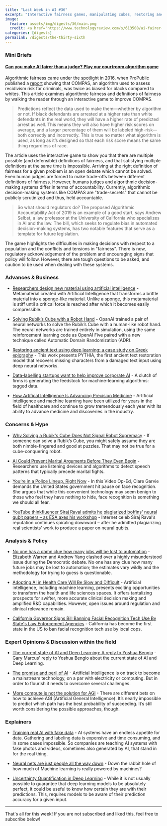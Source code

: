 ```yaml
---
title: "Last Week in AI #36"
excerpt: "Interactive fairness games, manipulating cubes, restoring ancient texts and more!"
image: 
  feature: assets/img/digests/36/main.png
  credit: <a href="https://www.technologyreview.com/s/613508/ai-fairer-than-judge-criminal-risk-assessment-algorithm/"> Selman Design / MIT Technology Review
categories: [digests]
permalink: /digests/the-thirty-sixth
---
```


### Mini Briefs

#### [Can you make AI fairer than a judge? Play our courtroom algorithm game](https://www.technologyreview.com/s/613508/ai-fairer-than-judge-criminal-risk-assessment-algorithm/) 

Algorithmic fairness came under the spotlight in 2016, when ProPublic published a [report](https://www.propublica.org/article/machine-bias-risk-assessments-in-criminal-sentencing) showing that COMPAS, an algorithm used to assess recidivism risk for criminals, was twice as biased for blacks compared to whites. This article examines algorithmic fairness and definitions of fairness by walking the reader through an interactive game to improve COMPAS.  

> Predictions reflect the data used to make them—whether by algorithm or not. If black defendants are arrested at a higher rate than white defendants in the real world, they will have a higher rate of predicted arrest as well. This means they will also have higher risk scores on average, and a larger percentage of them will be labeled high-risk—both correctly and incorrectly. This is true no matter what algorithm is used, as long as it’s designed so that each risk score means the same thing regardless of race.

The article uses the interactive game to show you that there are multiple possible (and defensible) definitions of fairness, and that satisfying multiple definitions at the same time is impossible. Arriving at the right definition of fairness for a given problem is an open debate which cannot be solved. Even human judges are forced to make trade-offs between different definitions of fairness. However, humans judges and algorithmic decision-making systems differ in terms of accountability. Currently, algorithmic decision-making systems like COMPAS are "trade-secrets" that cannot be publicly scrutinized and thus, held accountable.  

> So what should regulators do? The proposed Algorithmic Accountability Act of 2019 is an example of a good start, says Andrew Selbst, a law professor at the University of California who specializes in AI and the law. The bill, which seeks to regulate bias in automated decision-making systems, has two notable features that serve as a template for future legislation.  

The game highlights the difficulties in making decisions with respect to a population and the conflicts and tensions in "fairness". There is now, regulatory acknowledgement of the problem and encouraging signs that policy will follow. However, there are tough questions to be asked, and caution to be used when dealing with these systems.  

### Advances & Business

* [Researchers design new material using artificial intelligence](https://phys.org/news/2019-10-material-artificial-intelligence.html) - Metamaterial created with Artificial Intelligence that transforms a brittle material into a sponge-like material. Unlike a sponge, this metamaterial is stiff until a critical force is reached after which it becomes easily compressible.

* [Solving Rubik’s Cube with a Robot Hand](https://openai.com/blog/solving-rubiks-cube/) - OpanAI trained a pair of neural networks to solve the Rubik’s Cube with a human-like robot hand. The neural networks are trained entirely in simulation, using the same reinforcement learning code as OpenAI Five paired with a new technique called Automatic Domain Randomization (ADR).

* [Restoring ancient text using deep learning: a case study on Greek epigraphy](https://deepmind.com/research/publications/Restoring-ancient-text-using-deep-learning-a-case-study-on-Greek-epigraphy) - This work presents PYTHIA, the first ancient text restoration model that recovers missing characters from a damaged text input using deep neural networks.

* [Data-labelling startups want to help improve corporate AI](https://www.economist.com/business/2019/10/19/data-labelling-startups-want-to-help-improve-corporate-ai) - A clutch of firms is generating the feedstock for machine-learning algorithms: tagged data.

* [How Artifical Intelligence Is Advancing Precision Medicine](https://www.forbes.com/sites/nicolemartin1/2019/10/18/how-artifical-intelligence-is-advancing-precision-medicine/) - Artificial intelligence and machine learning have been utilized for years in the field of healthcare and continue to grow tremendously each year with its ability to advance medicine and discoveries in the industry.

### Concerns & Hype

* [Why Solving a Rubik's Cube Does Not Signal Robot Supremacy](https://www.wired.com/story/why-solving-rubiks-cube-not-signal-robot-supremacy/) - If someone can solve a Rubik’s Cube, you might safely assume they are both nimble-fingered and good at puzzles. That may not be true for a cube-conquering robot.

* [AI Could Prevent Marital Arguments Before They Even Begin](https://www.wsj.com/articles/ai-could-prevent-marital-arguments-before-they-even-begin-11570807573) - Researchers use listening devices and algorithms to detect speech patterns that typically precede marital fights.

* [You’re in a Police Lineup, Right Now](https://www.nytimes.com/2019/10/15/opinion/facial-recognition-police.html) - In this Video Op-Ed, Clare Garvie demands the United States government hit pause on face recognition. She argues that while this convenient technology may seem benign to those who feel they have nothing to hide, face recognition is something we should all fear.

* [YouTube thinkfluencer Siraj Raval admits he plagiarized boffins' neural qubit papers – as ESA axes his workshop](https://www.theregister.co.uk/2019/10/14/ravel_ai_youtube/) - Internet celeb Siraj Raval’s reputation continues spiraling downward – after he admitted plagiarizing real scientists' work to produce a paper on neural qubits.

### Analysis & Policy

* [No one has a damn clue how many jobs will be lost to automation](https://www.vox.com/2020-presidential-election/2019/10/15/20916567/democratic-debate-warren-yang-automation-trade-robots) - Elizabeth Warren and Andrew Yang clashed over a highly misunderstood issue during the Democratic debate. No one has any clue how many future jobs may be lost to automation; the estimates vary wildly and the methodology for trying to guess is questionable.

* [Adopting AI in Health Care Will Be Slow and Difficult](https://hbr.org/2019/10/adopting-ai-in-health-care-will-be-slow-and-difficult) - Artificial intelligence, including machine learning, presents exciting opportunities to transform the health and life sciences spaces. It offers tantalizing prospects for swifter, more accurate clinical decision making and amplified R&D capabilities. However, open issues around regulation and clinical relevance remain.

* [California Governor Signs Bill Banning Facial Recognition Tech Use By State's Law Enforcement Agencies](https://www.techdirt.com/articles/20191011/18013143178/california-governor-signs-bill-banning-facial-recognition-tech-use-states-law-enforcement-agencies.shtml) - California has become the first state in the US to ban facial recognition tech use by local cops.

### Expert Opinions & Discussion within the field

* [The current state of AI and Deep Learning: A reply to Yoshua Bengio](https://medium.com/@GaryMarcus/the-current-state-of-ai-and-deep-learning-a-reply-to-yoshua-bengio-77952ead7970) - Gary Marcus' reply to Yoshua Bengio about the current state of AI and Deep Learning.

* [The promise and peril of AI](https://www.economist.com/podcasts/2019/10/09/the-promise-and-peril-of-ai) - Artificial Intelligence is on track to become a mainstream technology, on a par with electricity or computing. But in order to flourish it needs to overcome several challenges.

* [More compute is not the solution for AGI](https://buzzrobot.com/more-compute-is-not-the-solution-for-agi-722e3c20132f) - There are different bets on how to achieve AGI (Artificial General Intelligence). It’s nearly impossible to predict which path has the best probability of succeeding. It’s still worth considering the possible approaches, though.

### Explainers

* [Training real AI with fake data](https://www.axios.com/ai-synthetic-data-deep-learning-f97fd71d-6bbb-4bc0-85ac-b16e876f76c2.html) - AI systems have an endless appetite for data. Gathering and labeling data is expensive and time consuming, and in some cases impossible. So companies are teaching AI systems with fake photos and videos, sometimes also generated by AI, that stand in for the real thing.

* [Neural nets are just people all the way down](https://vicki.substack.com/p/neural-nets-are-just-people-all-the) - Down the rabbit hole of how much of Machine learning is really powered by machines?

* [Uncertainty Quantification in Deep Learning](https://www.inovex.de/blog/uncertainty-quantification-deep-learning/) - While it is not usually possible to guarantee that deep learning models to be absolutely perfect, it could be useful to know how certain they are with their predictions. This, requires models to be aware of their prediction accuracy for a given input.

<hr>

That's all for this week! If you are not subscribed and liked this, feel free to subscribe below!
